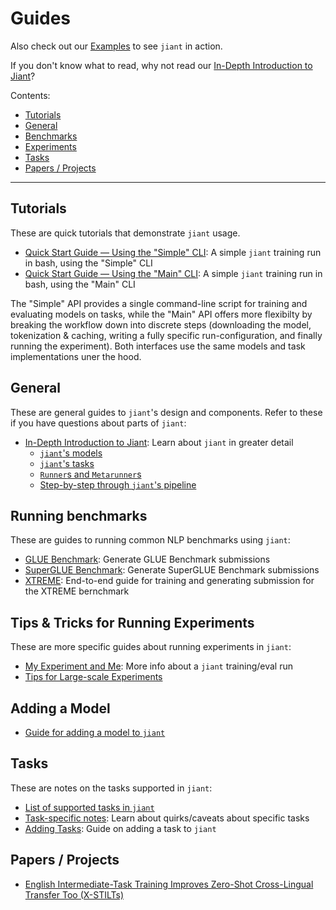 # Guides

Also check out our [Examples](../examples) to see `jiant` in action.

If you don't know what to read, why not read our [In-Depth Introduction to Jiant](general/in_depth_intro.md)?

Contents:

* [Tutorials](#tutorials)
* [General](#general)
* [Benchmarks](#benchmarks)
* [Experiments](#experiments)
* [Tasks](#tasks)
* [Papers / Projects](#papers--projects)

---

## Tutorials

These are quick tutorials that demonstrate `jiant` usage.

* [Quick Start Guide — Using the "Simple" CLI](tutorials/quick_start_simple.md): A simple `jiant` training run in bash, using the "Simple" CLI
* [Quick Start Guide — Using the "Main" CLI](tutorials/quick_start_main.md): A simple `jiant` training run in bash, using the "Main" CLI

The "Simple" API provides a single command-line script for training and evaluating models on tasks, while the "Main" API offers more flexibilty by breaking the workflow down into discrete steps (downloading the model, tokenization & caching, writing a fully specific run-configuration, and finally running the experiment). Both interfaces use the same models and task implementations uner the hood.


## General

These are general guides to `jiant`'s design and components. Refer to these if you have questions about parts of `jiant`:

* [In-Depth Introduction to Jiant](general/in_depth_intro.md): Learn about `jiant` in greater detail
    * [`jiant`'s models](general/in_depth_intro.md#jiants-models)
    * [`jiant`'s tasks](general/in_depth_intro.md#jiants-tasks)
    * [`Runner`s and `Metarunner`s](general/in_depth_intro.md#runners-and-metarunners)
    * [Step-by-step through `jiant`'s pipeline](general/in_depth_intro.md#step-by-step-through-jiants-pipeline)

## Running benchmarks

These are guides to running common NLP benchmarks using `jiant`:

* [GLUE Benchmark](benchmarks/glue.md): Generate GLUE Benchmark submissions
* [SuperGLUE Benchmark](benchmarks/superglue.md): Generate SuperGLUE Benchmark submissions
* [XTREME](benchmarks/xtreme.md): End-to-end guide for training and generating submission for the XTREME bernchmark

## Tips & Tricks for Running Experiments

These are more specific guides about running experiments in `jiant`:

* [My Experiment and Me](experiments/my_experiment_and_me.md): More info about a `jiant` training/eval run
* [Tips for Large-scale Experiments](experiments/large_scale_experiments.md)

## Adding a Model
* [Guide for adding a model to `jiant`](models/adding_models.md)

## Tasks

These are notes on the tasks supported in `jiant`:

* [List of supported tasks in `jiant`](tasks/supported_tasks.md)
* [Task-specific notes](tasks/task_specific.md): Learn about quirks/caveats about specific tasks
* [Adding Tasks](tasks/adding_tasks.md): Guide on adding a task to `jiant`

## Papers / Projects

* [English Intermediate-Task Training Improves Zero-Shot Cross-Lingual Transfer Too (X-STILTs)](projects/xstilts.md)